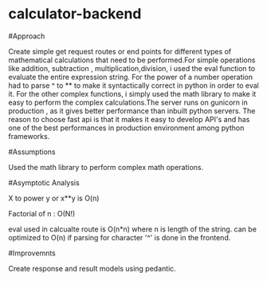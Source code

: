 # calculator-backend

#Approach

Create simple get request routes or end points for different types of mathematical calculations that need to be performed.For simple operations like addition, subtraction , multiplication,division, i used the eval function to evaluate the entire expression string. For the power of a number operation had to parse ^ to ** to make it syntactically correct in python in order to eval it. For the other complex functions, i simply used the math library to make it easy to perform the complex calculations.The server runs on gunicorn in production , as it gives better performance than inbuilt python servers. The reason to choose fast api is that it makes it easy to develop API's and has one of the best performances in production environment among python frameworks.

#Assumptions 

Used the math library to perform complex math operations.

#Asymptotic Analysis 

X to power y or x**y is O(n)

Factorial of n : O(N!)

eval used in calcualte route is O(n*n) where n is length of the string.
can be optimized to O(n) if parsing for character '^' is done in the frontend.


#Improvemnts 

Create response and result models using pedantic.

